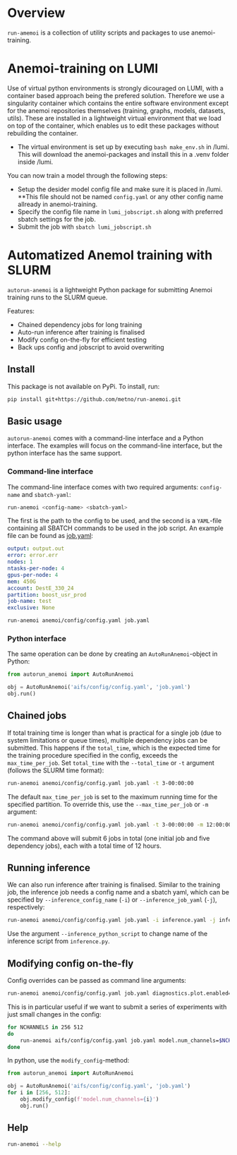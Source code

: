 # Overview
`run-amemoi` is a collection of utility scripts and packages to use anemoi-training.

# Anemoi-training on LUMI
Use of virtual python environments is strongly dicouraged on LUMI, with a container based approach being the prefered solution. Therefore we use a singularity container which contains the entire software environment except for the anemoi repositories themselves (training, graphs, models, datasets, utils). These are installed in a lightweight virtual environment that we load on top of the container, which enables us to edit these packages without rebuilding the container. 
- The virtual environment is set up by executing `bash make_env.sh` in /lumi.
This will download the anemoi-packages and install this in a .venv folder inside /lumi.

You can now train a model through the following steps:
- Setup the desider model config file and make sure it is placed in /lumi. **This file should not be named `config.yaml` or any other config name allready in anemoi-training.
- Specify the config file name in `lumi_jobscript.sh` along with preferred sbatch settings for the job.
- Submit the job with `sbatch lumi_jobscript.sh`


# Automatized AnemoI training with SLURM
`autorun-anemoi` is a lightweight Python package for submitting Anemoi training runs to the SLURM queue.

Features:
- Chained dependency jobs for long training
- Auto-run inference after training is finalised
- Modify config on-the-fly for efficient testing
- Back ups config and jobscript to avoid overwriting

## Install
This package is not available on PyPi. To install, run:
``` bash
pip install git+https://github.com/metno/run-anemoi.git
```

## Basic usage
`autorun-anemoi` comes with a command-line interface and a Python interface. The examples will focus on the command-line interface, but the python interface has the same support. 

### Command-line interface
The command-line interface comes with two required arguments: `config-name` and `sbatch-yaml`:

``` bash
run-anemoi <config-name> <sbatch-yaml>
```
The first is the path to the config to be used, and the second is a `YAML`-file containing all SBATCH commands to be used in the job script. An example file can be found as [job.yaml](job.yaml):
``` yaml
output: output.out
error: error.err
nodes: 1
ntasks-per-node: 4
gpus-per-node: 4
mem: 450G
account: DestE_330_24
partition: boost_usr_prod
job-name: test
exclusive: None
```

``` bash
run-anemoi anemoi/config/config.yaml job.yaml
```

### Python interface
The same operation can be done by creating an `AutoRunAnemoi`-object in Python:

``` python
from autorun_anemoi import AutoRunAnemoi

obj = AutoRunAnemoi('aifs/config/config.yaml', 'job.yaml')
obj.run()
```

## Chained jobs
If total training time is longer than what is practical for a single job (due to system limitations or queue times), multiple dependency jobs can be submitted. This happens if the `total_time`, which is the expected time for the training procedure specified in the config, exceeds the `max_time_per_job`. Set `total_time` with the `--total_time` or `-t` argument (follows the SLURM time format):

``` bash
run-anemoi anemoi/config/config.yaml job.yaml -t 3-00:00:00
```

The default `max_time_per_job` is set to the maximum running time for the specified partition. To override this, use the `--max_time_per_job` or `-m` argument:

``` bash
run-anemoi anemoi/config/config.yaml job.yaml -t 3-00:00:00 -m 12:00:00
```
The command above will submit 6 jobs in total (one initial job and five dependency jobs), each with a total time of 12 hours.

## Running inference
We can also run inference after training is finalised. Similar to the training job, the inference job needs a config name and a sbatch yaml, which can be specified by `--inference_config_name` (`-i`) or `--inference_job_yaml` (`-j`), respectively:

``` bash
run-anemoi anemoi/config/config.yaml job.yaml -i inference.yaml -j inference_job.yaml
```
Use the argument `--inference_python_script` to change name of the inference script from `inference.py`.


## Modifying config on-the-fly
Config overrides can be passed as command line arguments:
``` bash
run-anemoi anemoi/config/config.yaml job.yaml diagnostics.plot.enabled=False
```

This is in particular useful if we want to submit a series of experiments with just small changes in the config:
``` bash
for NCHANNELS in 256 512
do
    run-anemoi aifs/config/config.yaml job.yaml model.num_channels=$NCHANNELS
done
```
In python, use the `modify_config`-method:

``` python
from autorun_anemoi import AutoRunAnemoi

obj = AutoRunAnemoi('aifs/config/config.yaml', 'job.yaml')
for i in [256, 512]:
	obj.modify_config(f'model.num_channels={i}')
	obj.run()
```

## Help
``` bash
run-anemoi --help
```
